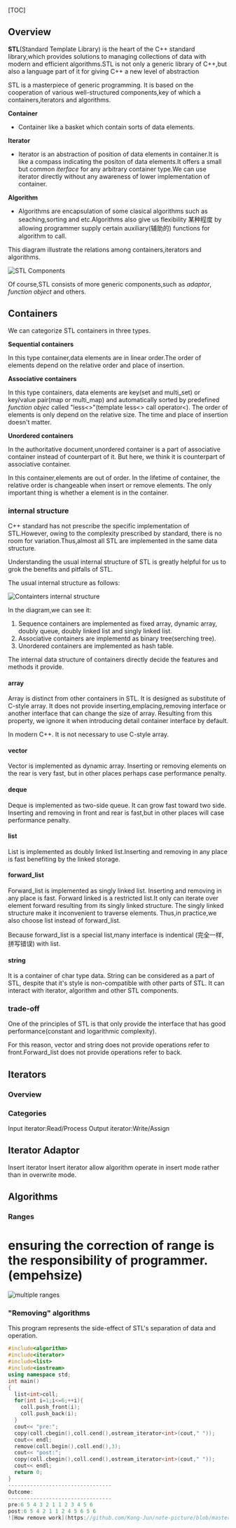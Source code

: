 [TOC]

## Overview

**STL**(Standard Template Library) is the heart of the C++ standard library,which provides solutions to managing collections of data with modern and efficient algorithms.STL is not only a generic library of C++,but also a language part of it for giving C++ a new level of abstraction

STL is a masterpiece of generic programming. It is based on the cooperation of various well-structured components,key of which a containers,iterators and algorithms.

**Container**

* Container like a basket which contain sorts of data elements.

**Iterator**

* Iterator is an abstraction of position of data elements in container.It is like a compass indicating the positon of data elements.It offers a small but common *iterface* for any arbitrary container type.We can use iterator directly without any awareness of lower implementation of container.

**Algorithm**

* Algorithms are encapsulation of some clasical algorithms such as seaching,sorting and etc.Algorithms also give us flexibility 某种程度 by allowing programmer supply certain auxiliary(辅助的) functions for algorithm to call.

This diagram illustrate the relations among containers,iterators and algorithms.

![STL Components](https://github.com/Kong-Jun/note-picture/blob/master/DeepinScreenshot_select-area_20191119201309.png)

Of course,STL consists of more generic components,such as *adaptor*, *function object* and others.

## Containers

We can categorize STL containers in three types.

**Sequential containers**

In this type container,data elements are in linear order.The order of elements depend on the relative order and place of insertion.

**Associative containers**

In this type containers, data elements are key(set and multi_set) or key/value pair(map or multi_map) and automatically sorted by predefined *function objec* called "less<>"(template less<> call operator<). The order of elements is only depend on the relative size. The time and place of insertion doesn't matter.

**Unordered containers**

In the authoritative document,unordered container is a part of associative container instead of counterpart of it. But here, we think it is  counterpart of associative container.

In this  container,elements are out of order. In the lifetime of container, the relative order is changeable when insert or remove elements. The only important thing is whether a element is in the container.

### internal structure

C++ standard has not prescribe the specific implementation of STL.However, owing to the complexity prescribed by standard, there is no room for variation.Thus,almost all STL are implemented in the same data structure.

Understanding the usual internal structure of STL is greatly helpful for us to grok the benefits and pitfalls of STL. 

The usual internal structure as follows:

![Containters internal structure](https://github.com/Kong-Jun/note-picture/blob/master/DeepinScreenshot_select-area_20191119203030.png)

In the diagram,we can see it:

1. Sequence containers are implemented as fixed array, dynamic array, doubly queue, doubly linked list and singly linked list.
2. Associative containers are implementd as binary tree(serching tree).
3. Unordered containers are implemented as hash table.

The internal data structure of containers directly decide the features and methods it provide.


#### array
Array is distinct from other containers in STL. It is designed as substitute of C-style array. It does not  provide inserting,emplacing,removing interface or another interface that can change the size of array. Resulting  from this property, we ignore it when introducing detail container interface by default.

In modern C++. It is not necessary to use C-style array.
#### vector
Vector is implemented as dynamic array. Inserting or removing elements on the rear is very fast, but in other places perhaps case performance penalty.
#### deque
Deque is implemented as two-side queue. It can grow fast toward two side. Inserting and removing in front and rear is fast,but in other places  will case performance penalty.
#### list
List is implemented as doubly linked list.Inserting and removing in any place is fast benefiting by the linked storage.
#### forward_list
Forward_list is implemented as singly linked list. Inserting and removing in any place is fast. Forward linked is a restricted list.It only can iterate over element forward resulting from its singly linked structure. The singly linked structure make it inconvenient to traverse elements. Thus,in practice,we also choose  list instead of forward_list.

Because forward_list is a special list,many interface is indentical (完全一样,拼写错误) with list.
#### string
It is a container of char type data. String can be considered as a part of STL, despite that it's style is non-compatible with other parts of STL. It can interact with iterator, algorithm and other STL components.
### trade-off

One of the principles of STL is that only provide the interface that has good performance(constant and logarithmic complexity). 

For this reason, vector and string does not provide operations refer to front.Forward_list does not provide operations refer to back.



## Iterators
### Overview
### Categories

Input iterator:Read/Process
Output iterator:Write/Assign
## Iterator Adaptor
Insert iterator
Insert iterator allow algorithm operate in insert mode rather than in overwrite mode.

## Algorithms

### Ranges
# ensuring the correction of range is the responsibility of programmer.(empehsize)
![multiple ranges](https://github.com/Kong-Jun/note-picture/blob/master/DeepinScreenshot_select-area_20191120213644.png)

### "Removing" algorithms
This program represents the side-effect of STL's separation of data and operation.

```cpp
#include<algorithm>
#include<iterator>
#include<list>
#include<iostream>
using namespace std;
int main()
{
  list<int>coll;
  for(int i=1;i<=6;++i){
    coll.push_front(i);
    coll.push_back(i);
  }
  cout<< "pre:";
  copy(coll.cbegin(),coll.cend(),ostream_iterator<int>(cout," "));
  cout<< endl;
  remove(coll.begin(),coll.end(),3);
  cout<< "post:";
  copy(coll.cbegin(),coll.cend(),ostream_iterator<int>(cout," "));
  cout<< endl;
  return 0;
}
---------------------------------
Outcome:
---------------------------------
pre:6 5 4 3 2 1 1 2 3 4 5 6 
post:6 5 4 2 1 1 2 4 5 6 5 6 
![How remove work](https://github.com/Kong-Jun/note-picture/blob/master/DeepinScreenshot_select-area_20191120220759.png)
